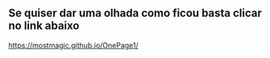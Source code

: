 ## Se quiser dar uma olhada como ficou basta clicar no link abaixo
https://mostmagic.github.io/OnePage1/
